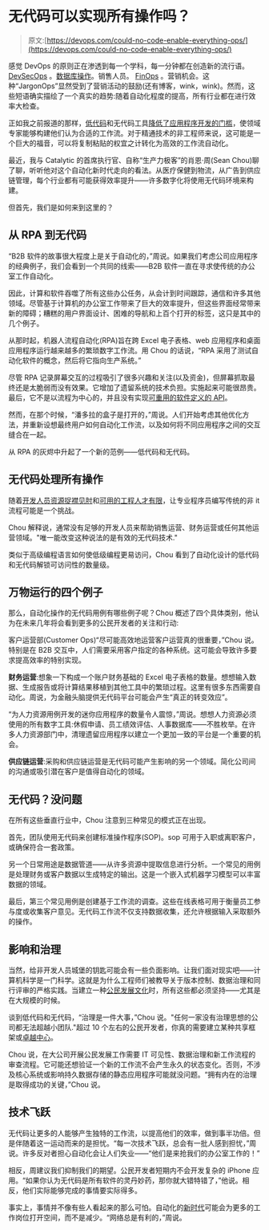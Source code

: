 # 无代码可以实现所有操作吗？

> 原文:[https://devops.com/could-no-code-enable-everything-ops/](https://devops.com/could-no-code-enable-everything-ops/)

感觉 DevOps 的原则正在渗透到每一个学科，每一分钟都在创造新的流行语。 [DevSecOps](https://devops.com/6-traits-that-define-devsecops/) 。[数据库操作](https://devops.com/survey-the-state-of-database-devops/)。销售人员。 [FinOps](https://devops.com/first-finops-foundation-survey-shows-rise-in-cloud-financial-management/) 。营销机会。这种“JargonOps”显然受到了营销活动的鼓励(还有博客，wink，wink)。然而，这些短语确实描绘了一个真实的趋势:随着自动化程度的提高，所有行业都在进行效率大检查。

正如我之前报道的那样，[低代码](https://devops.com/7-forces-driving-the-low-code-movement/)和无代码工具[降低了应用程序开发的门槛](https://devops.com/the-future-of-application-development/)，使领域专家能够构建他们认为合适的工作流。对于精通技术的非工程师来说，这可能是一个巨大的福音，可以将复制粘贴的权宜之计转化为高效的工作流自动化。

最近，我与 Catalytic 的首席执行官、自称“生产力极客”的肖恩·周(Sean Chou)聊了聊，听听他对这个自动化新时代走向的看法。从医疗保健到物流，从广告到供应链管理，每个行业都有可能获得效率提升——许多数字化将使用无代码环境来构建。

但首先，我们是如何来到这里的？

## 从 RPA 到无代码

“B2B 软件的故事很大程度上是关于自动化的，”周说。如果我们考虑公司应用程序的经典例子，我们会看到一个共同的线索——B2B 软件一直在寻求使传统的办公室工作自动化。

因此，计算和软件吞噬了所有这些办公任务，从会计到时间跟踪，通信和许多其他领域。尽管基于计算机的办公室工作带来了巨大的效率提升，但这些界面经常带来新的障碍；糟糕的用户界面设计、困难的导航和上百个打开的标签，这只是其中的几个例子。

从那时起，机器人流程自动化(RPA)旨在跨 Excel 电子表格、web 应用程序和桌面应用程序运行越来越多的繁琐数字工作流。用 Chou 的话说，“RPA 采用了测试自动化软件的概念，然后将它指向生产系统。”

尽管 RPA 记录屏幕交互的过程吸引了很多兴趣和关注(以及资金)，但屏幕抓取最终还是太脆弱而没有效果。它增加了遗留系统的技术负担。实施起来可能很昂贵。最后，它不是以流程为中心的，并且没有实现[可重用的软件定义的 API](https://devops.com/apis-the-secret-sauce-for-low-code-platforms/)。

然而，在那个时候，“潘多拉的盒子是打开的，”周说。人们开始考虑其他优化方法，并重新设想最终用户如何自动化工作流，以及如何将不同应用程序之间的交互缝合在一起。

从 RPA 的灰烬中升起了一个新的范例——低代码和无代码。

## 无代码处理所有操作

随着[开发人员资源捉襟见肘](https://devops.com/amid-covid-19-developers-struggle-to-keep-pace/)和[可用的工程人才有限](https://devops.com/low-code-an-oasis-during-developer-drought/)，让专业程序员编写传统的非 it 流程可能是一个挑战。

Chou 解释说，通常没有足够的开发人员来帮助销售运营、财务运营或任何其他运营领域。"唯一能改变这种说法的是有效的无代码技术."

类似于高级编程语言如何使低级编程更易访问，Chou 看到了自动化设计的低代码和无代码解锁可访问性的数量级。

## 万物运行的四个例子

那么，自动化操作的无代码用例有哪些例子呢？Chou 概述了四个具体类别，他认为在未来几年将会看到更多的公民开发者的关注和行动:

客户运营部(Customer Ops)“尽可能高效地运营客户运营真的很重要，”Chou 说。特别是在 B2B 交互中，人们需要采用客户指定的各种系统。这可能会导致许多要求提高效率的特别实现。

**财务运营**:想象一下构成一个账户财务基础的 Excel 电子表格的数量。想想输入数据、生成报告或将计算结果移植到其他工具中的繁琐过程。这里有很多东西需要自动化。周说，为金融头脑提供无代码平台可能会产生“真正的转变效应”。

“为人力资源用例开发的迷你应用程序的数量令人震惊，”周说。想想人力资源必须使用的所有数字工具:休假申请、员工绩效评估、人事数据库——不胜枚举。在许多人力资源部门中，清理遗留应用程序以建立一个更加一致的平台是一个重要的机会。

**供应链运营**:采购和供应链运营是无代码可能产生影响的另一个领域。简化公司间的沟通或吸引潜在客户是值得自动化的领域。

## 无代码？没问题

在所有这些垂直行业中，Chou 注意到三种常见的模式正在出现。

首先，团队使用无代码来创建标准操作程序(SOP)。sop 可用于入职或离职客户，或确保符合一套政策。

另一个日常用途是数据管道——从许多资源中提取信息进行分析。一个常见的用例是处理财务或客户数据以生成特定的输出。这是一个嵌入式机器学习模型可以丰富数据的领域。

最后，第三个常见用例是创建基于工作流的调查。这些在线表格可用于衡量员工参与度或收集客户意见。无代码工作流不仅支持数据收集，还允许根据输入采取额外的操作。

## 影响和治理

当然，给非开发人员城堡的钥匙可能会有一些负面影响。让我们面对现实吧——计算机科学是一门科学。这就是为什么工程师们被教导关于版本控制、数据治理和同行评审的严格实践。当建立一种[公民发展文化](https://devops.com/how-to-foster-a-culture-of-citizen-developers/)时，所有这些都必须坚持——尤其是在大规模的时候。

谈到低代码和无代码，“治理是一件大事，”Chou 说。"任何一家没有治理思想的公司都无法超越小团队."超过 10 个左右的公民开发者，你真的需要建立某种共享框架或[卓越中心](https://devops.com/dual-track-and-low-codes-excellent-adventure/)。

Chou 说，在大公司开展公民发展工作需要 IT 可见性、数据治理和新工作流程的审查流程。它可能还想验证一个新的工作流不会产生永久的状态变化。否则，不涉及核心系统或影响持久数据存储的静态应用程序可能就没问题。“拥有内在的治理是取得成功的关键，”Chou 说。

## 技术飞跃

无代码让更多的人能够产生独特的工作流，以提高他们的效率，做到事半功倍。但是伴随着这一运动而来的是担忧。“每一次技术飞跃，总会有一批人感到担忧，”周说。许多反对者担心自动化会让人们失业——“他们是来抢我们的办公室工作的！”

相反，周建议我们抑制我们的期望。公民开发者短期内不会开发复杂的 iPhone 应用。“如果你认为无代码是所有软件的灵丹妙药，那你就大错特错了，”他说。相反，他们实际能够完成的事情要实际得多。

事实上，事情并不像有些人看起来的那么可怕。自动化的[新时代](https://devops.com/ai-automation-wont-replace-jobs-it-will-replace-processes/)可能会为更多的工作岗位打开空间，而不是减少。“网络总是有利的，”周说。